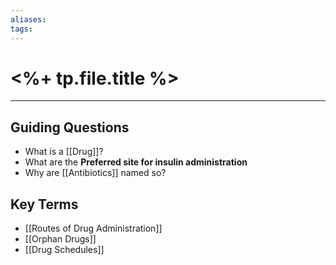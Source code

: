 ```yaml
---
aliases:
tags:
---
```

# <%+ tp.file.title %>
---

## Guiding Questions
- What is a [[Drug]]?
- What are the **Preferred site for insulin administration**
- Why are [[Antibiotics]] named so?
## Key Terms
- [[Routes of Drug Administration]]
- [[Orphan Drugs]]
- [[Drug Schedules]]
